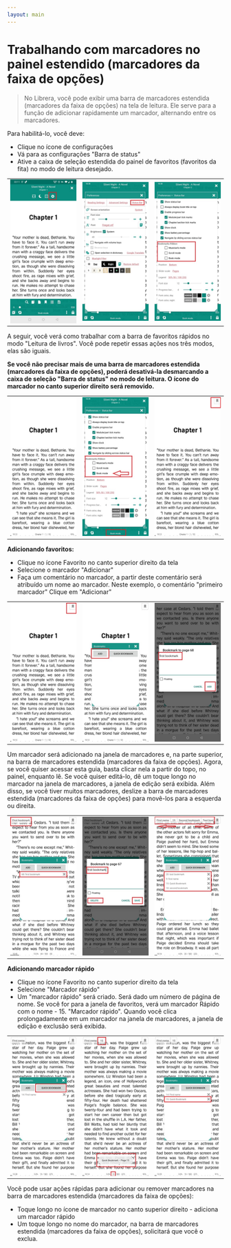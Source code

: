 ```yaml
---
layout: main
---
```


# Trabalhando com marcadores no painel estendido (marcadores da faixa de opções)

> No Librera, você pode exibir uma barra de marcadores estendida (marcadores da faixa de opções) na tela de leitura. Ele serve para a função de adicionar rapidamente um marcador, alternando entre os marcadores.

Para habilitá-lo, você deve:

* Clique no ícone de configurações
* Vá para as configurações &quot;Barra de status&quot;
* Ative a caixa de seleção estendida do painel de favoritos (favoritos da fita) no modo de leitura desejado.

||||
|-|-|-|
|![](1.jpg)|![](2.jpg)|![](3.jpg)|

A seguir, você verá como trabalhar com a barra de favoritos rápidos no modo &quot;Leitura de livros&quot;. Você pode repetir essas ações nos três modos, elas são iguais.

**Se você não precisar mais de uma barra de marcadores estendida (marcadores da faixa de opções), poderá desativá-la desmarcando a caixa de seleção &quot;Barra de status&quot; no modo de leitura. O ícone do marcador no canto superior direito será removido.**

||||
|-|-|-|
|![](4.jpg)|![](5.jpg)|![](6.jpg)|


**Adicionando favoritos:**

* Clique no ícone Favorito no canto superior direito da tela
* Selecione o marcador &quot;Adicionar&quot;
* Faça um comentário no marcador, a partir deste comentário será atribuído um nome ao marcador. Neste exemplo, o comentário &quot;primeiro marcador&quot;
Clique em &quot;Adicionar&quot;

||||
|-|-|-|
|![](7.jpg)|![](8.jpg)|![](9.jpg)|

Um marcador será adicionado na janela de marcadores e, na parte superior, na barra de marcadores estendida (marcadores da faixa de opções). Agora, se você quiser acessar esta guia, basta clicar nela a partir do topo, no painel, enquanto lê. Se você quiser editá-lo, dê um toque longo no marcador na janela de marcadores, a janela de edição será exibida. Além disso, se você tiver muitos marcadores, deslize a barra de marcadores estendida (marcadores da faixa de opções) para movê-los para a esquerda ou direita.

||||
|-|-|-|
|![](10.jpg)|![](15.jpg)|![](11.jpg)|

**Adicionando marcador rápido**

* Clique no ícone Favorito no canto superior direito da tela
* Selecione &quot;Marcador rápido&quot;
* Um &quot;marcador rápido&quot; será criado. Será dado um número de página de nome. Se você for para a janela de favoritos, verá um marcador Rápido com o nome - 15. &quot;Marcador rápido&quot;. Quando você clica prolongadamente em um marcador na janela de marcadores, a janela de edição e exclusão será exibida.

||||
|-|-|-|
|![](12.jpg)|![](13.jpg)|![](14.jpg)|

Você pode usar ações rápidas para adicionar ou remover marcadores na barra de marcadores estendida (marcadores da faixa de opções):

* Toque longo no ícone de marcador no canto superior direito - adiciona um marcador rápido
* Um toque longo no nome do marcador, na barra de marcadores estendida (marcadores da faixa de opções), solicitará que você o exclua.

